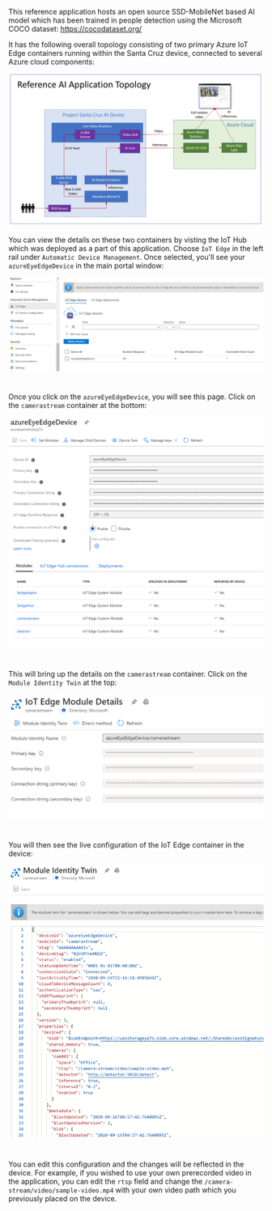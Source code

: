 This reference application hosts an open source SSD-MobileNet based AI model which has been trained in people detection using the Microsoft COCO dataset: https://cocodataset.org/

It has the following overall topology consisting of two primary Azure IoT Edge containers running within the Santa Cruz device, connected to several Azure cloud components:

![](/images/AI-App-Topology.PNG)

You can view the details on these two containers by visting the IoT Hub which was deployed as a part of this application.  Choose `IoT Edge` in the left rail under `Automatic Device Management`.  Once selected, you'll see your `azureEyeEdgeDevice` in the main portal window:

![](/images/IoT-Hub-Edge.png)
#
Once you click on the `azureEyeEdgeDevice`,  you will see this page. Click on the `camerastream` container at the bottom:

![](/images/IoT-Hub-Containers.png)
#
This will bring up the details on the `camerastream` container. Click on the `Module Identity Twin` at the top:

![](/images/IoT-Hub-Identity-Twin.png)


#

You will then see the live configuration of the IoT Edge container in the device:

![](/images/IoT-Hub-Identity-Twin-Details.png)
#
You can edit this configuration and the changes will be reflected in the device. For example, if you wished to use your own prerecorded video in the application, you can edit the `rtsp` field and change the `/camera-stream/video/sample-video.mp4` with your own video path which you previously placed on the device.
